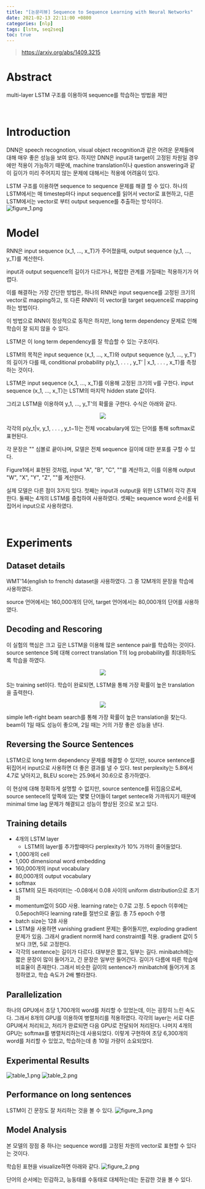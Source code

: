 ```yaml
---
title: "[논문리뷰] Sequence to Sequence Learning with Neural Networks"
date: 2021-02-13 22:11:00 +0800
categories: [nlp]
tags: [lstm, seq2seq]
toc: true
---
```


> <a href="https://arxiv.org/abs/1409.3215" target="_blank">https://arxiv.org/abs/1409.3215</a>

# Abstract
multi-layer LSTM 구조를 이용하여 sequence를 학습하는 방법을 제안

&nbsp;

# Introduction
DNN은 speech recognotion, visual object recognition과 같은 어려운 문제들에 대해 매우 좋은 성능을 보여 왔다. 하지만 DNN은 input과 target이 고정된 차원일 경우에만 적용이 가능하기 때문에, machine translation이나 question answering과 같이 길이가 미리 주어지지 않는 문제에 대해서는 적용에 어려움이 있다.

LSTM 구조를 이용하면 sequence to sequence 문제를 해결 할 수 있다. 하나의 LSTM에서는 매 timestep마다 input sequence를 읽어서 vector로 표현하고, 다른 LSTM에서는 vector로 부터 output sequence를 추출하는 방식이다.
![figure_1.png](/images/nlp/paper/sequence_to_sequence_learning_with_neural_networks/figure_1.png)
&nbsp;

# Model
RNN은 input sequence (x_1, ..., x_T)가 주어졌을때, output sequence (y_1, ..., y_T)를 계산한다. 

input과 output sequence의 길이가 다르거나, 복잡한 관계를 가질때는 적용하기가 어렵다.

이를 해결하는 가장 간단한 방법은, 하나의 RNN은 input sequence를 고정된 크기의 vector로 mapping하고, 또 다른 RNN이 이 vector을 target sequence로 mapping 하는 방법이다.

이 방법으로 RNN이 정상적으로 동작은 하지만, long term dependency 문제로 인해 학습이 잘 되지 않을 수 있다. 

LSTM은 이 long term dependency를 잘 학습할 수 있는 구조이다.

LSTM의 목적은 input sequence (x_1, ..., x_T)와 output sequence (y_1, ..., y_T')의 길이가 다를 때, conditional probability p(y_1, . . . , y_T′ | x_1, . . . , x_T)를 측정하는 것이다.

LSTM은 input sequence (x_1, ..., x_T)를 이용해 고정된 크기의 v를 구한다. input sequence (x_1, ..., x_T)는 LSTM의 마지막 hidden state 값이다.  

그리고 LSTM을 이용하여 y_1, ..., y_T'의 확률을 구한다. 수식은 아래와 같다.
<p align="center"><img src="/images/nlp/paper/sequence_to_sequence_learning_with_neural_networks/equation_1.png"></p>

각각의 p(y_t|v, y_1, . . . , y_t−1)는 전체 vocabulary에 있는 단어를 통해 softmax로 표현된다.

각 문장은 "<EOS>" 심볼로 끝이나며, 모델은 전체 sequence 길이에 대한 분포를 구할 수 있다.

Figure1에서 표현된 것처럼, input "A", "B", "C", "<EOS>"를 계산하고, 이를 이용해 output "W", "X", "Y", "Z", "<EOS>"를 계산한다.

실제 모델은 다른 점이 3가지 있다. 첫째는 input과 output을 위한 LSTM이 각각 존재한다. 둘째는 4개의 LSTM를 중첩하여 사용하였다. 셋째는 sequence word 순서를 뒤집어서 input으로 사용하였다.

&nbsp;

# Experiments
## Dataset details
WMT'14(english to french) dataset을 사용하였다. 그 중 12M개의 문장을 학습에 사용하였다.

source 언어에서는 160,000개의 단어, target 언어에서는 80,000개의 단어를 사용하였다.

## Decoding and Rescoring
이 실험의 핵심은 크고 깊은 LSTM을 이용해 많은 sentence pair를 학습하는 것이다. source sentence S에 대해 correct translation T의 log probability를 최대화하도록 학습을 하였다.
<p align="center"><img src="/images/nlp/paper/sequence_to_sequence_learning_with_neural_networks/equation_2.png"></p>
S는 training set이다. 학습이 완료되면, LSTM을 통해 가장 확률이 높은 translation을 출력한다.
<p align="center"><img src="/images/nlp/paper/sequence_to_sequence_learning_with_neural_networks/equation_3.png"></p>
simple left-right beam search를 통해 가장 확률이 높은 translation을 찾는다. beam이 1일 때도 성능이 좋으며, 2일 때는 거의 가장 좋은 성능을 낸다.

## Reversing the Source Sentences

LSTM으로 long term dependency 문제를 해결할 수 있지만, source sentence를 뒤집어서 input으로 사용하면 더 좋은 결과를 낼 수 있다. test perplexity는 5.8에서 4.7로 낮아지고, BLEU score는 25.9에서 30.6으로 증가하였다.

이 현상에 대해 정확하게 설명할 수 없지만, source sentence를 뒤집음으로써, source sentece의 앞쪽에 있는 몇몇 단어들이 target sentece와 가까워지기 때문에 minimal time lag 문제가 해결되고 성능이 향상된 것으로 보고 있다.

## Training details

- 4개의 LSTM layer
    - LSTM의 layer를 추가할때마다 perplexity가 10% 가까이 줄어들었다.
- 1,000개의 cell
- 1,000 dimensional word embedding
- 160,000개의 input vocabulary
- 80,000개의 output vocabulary
- softmax
- LSTM의 모든 파라미터는 -0.08에서 0.08 사이의 uniform distribution으로 초기화
- momentum없이 SGD 사용. learning rate는 0.7로 고정. 5 epoch 이후에는 0.5epoch마다 learning rate를 절반으로 줄임. 총 7.5 epoch 수행
- batch size는 128 사용
- LSTM을 사용하면 vanishing gradient 문제는 줄어들지만, exploding gradient 문제가 있음. 그래서 gradient norm에 hard constraint를 적용. gradient 값이 5보다 크면, 5로 고정한다.
- 각각의 sentence는 길이가 다르다. 대부분은 짧고, 일부는 길다. minibatch에는 짧은 문장이 많이 들어가고, 긴 문장은 일부만 들어간다. 길이가 다름에 따른 학습에 비효율이 존재한다. 그래서 비슷한 길이의 sentence가 minibatch에 들어가게 조정하였고, 학습 속도가 2배 빨라졌다.

## Parallelization
하나의 GPU에서 초당 1,700개의 word를 처리할 수 있었는데, 이는 굉장히 느린 속도다. 그래서 8개의 GPU를 이용하여 병렬처리를 적용하였다. 각각의 layer는 서로 다른 GPU에서 처리되고, 처리가 완료되면 다음 GPU로 전달되어 처리된다. 나머지 4개의 GPU는 softmax를 병렬처리하는데 사용되었다. 이렇게 구현하여 초당 6,300개의 word를 처리할 수 있었고, 학습하는데 총 10일 가량이 소요되었다.

## Experimental Results
![table_1.png](/images/nlp/paper/sequence_to_sequence_learning_with_neural_networks/table_1.png)
![table_2.png](/images/nlp/paper/sequence_to_sequence_learning_with_neural_networks/table_2.png)


## Performance on long sentences
LSTM이 긴 문장도 잘 처리하는 것을 볼 수 있다.
![figure_3.png](/images/nlp/paper/sequence_to_sequence_learning_with_neural_networks/figure_3.png)

## Model Analysis

본 모델의 장점 중 하나는 sequence word를 고정된 차원의 vector로 표현할 수 있다는 것이다.  

학습된 표현을 visualize하면 아래와 같다.
![figure_2.png](/images/nlp/paper/sequence_to_sequence_learning_with_neural_networks/figure_2.png)

단어의 순서에는 민감하고, 능동태를 수동태로 대체하는데는 둔감한 것을 볼 수 있다.
